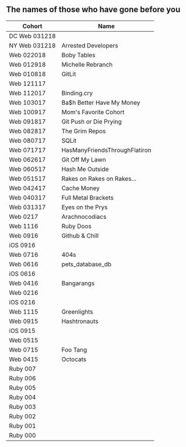 ## The names of those who have gone before you


|  Cohort       | Name                         |
| ------------- | ---------------------------- | 
| DC Web 031218 |  
| NY Web 031218 | Arrested Developers          | 
| Web 022018    | Boby Tables                  |
| Web 012918    | Michelle Rebranch            | 
| Web 010818    | GitLit                       |
| Web 121117    |  
| Web 112017    | Binding.cry                  |
| Web 103017    | Ba$h Better Have My Money    |
| Web 100917    | Mom's Favorite Cohort        |
| Web 091817    | Git Push or Die Prying       |
| Web 082817    | The Grim Repos               |
| Web 080717    | SQLit                        |
| Web 071717    | HasManyFriendsThroughFlatiron|
| Web 062617    | Git Off My Lawn              |
| Web 060517    | Hash Me Outside              |
| Web 051517    | Rakes on Rakes on Rakes...   |
| Web 042417    | Cache Money                  |
| Web 040317    | Full Metal Brackets          |
| Web 031317    | Eyes on the Prys             |
| Web 0217      | Arachnocodiacs               |
| Web 1116      | Ruby Doos                    |
| Web 0916      | Github & Chill               |
| iOS 0916      | 
| Web 0716      | 404s                         |
| Web 0616      | pets_database_db             |
| iOS 0616      |  
| Web 0416      | Bangarangs                   |
| Web 0216      | 
| iOS 0216      |   
| Web 1115      | Greenlights                  |
| Web 0915      | Hashtronauts                 |
| iOS 0915      | 
| Web 0515      |               
| Web 0715      | Foo Tang                     |
| Web 0415      | Octocats                     |
| Ruby 007      | 
| Ruby 006      | 
| Ruby 005      | 
| Ruby 004      | 
| Ruby 003      | 
| Ruby 002      | 
| Ruby 001      | 
| Ruby 000      | 
